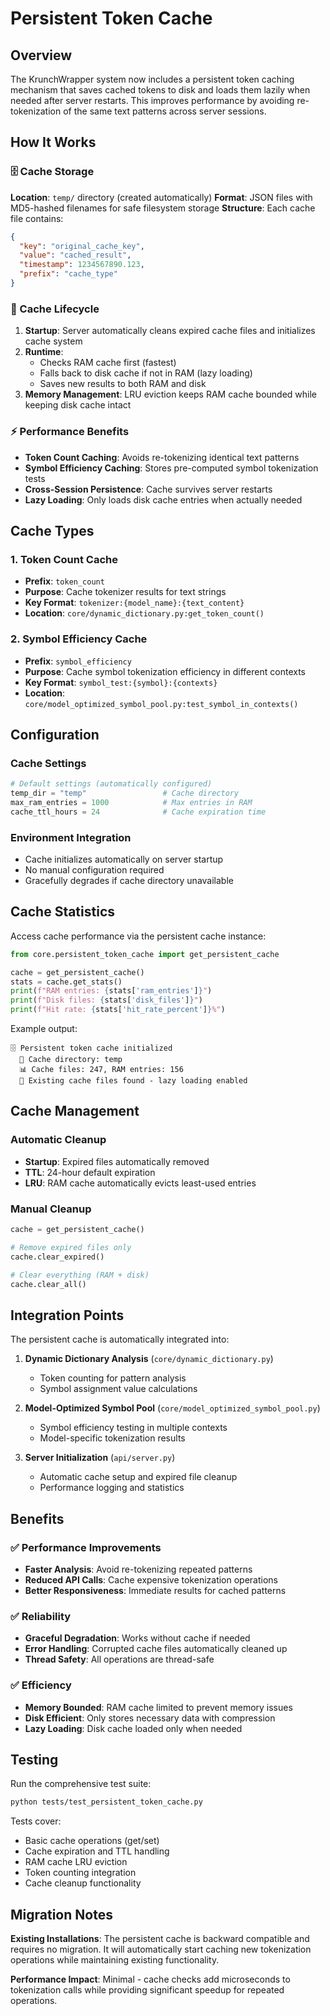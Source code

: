 # Persistent Token Cache

## Overview

The KrunchWrapper system now includes a persistent token caching mechanism that saves cached tokens to disk and loads them lazily when needed after server restarts. This improves performance by avoiding re-tokenization of the same text patterns across server sessions.

## How It Works

### 🗄️ Cache Storage

**Location**: `temp/` directory (created automatically)
**Format**: JSON files with MD5-hashed filenames for safe filesystem storage
**Structure**: Each cache file contains:
```json
{
  "key": "original_cache_key",
  "value": "cached_result", 
  "timestamp": 1234567890.123,
  "prefix": "cache_type"
}
```

### 🔄 Cache Lifecycle

1. **Startup**: Server automatically cleans expired cache files and initializes cache system
2. **Runtime**: 
   - Checks RAM cache first (fastest)
   - Falls back to disk cache if not in RAM (lazy loading)
   - Saves new results to both RAM and disk
3. **Memory Management**: LRU eviction keeps RAM cache bounded while keeping disk cache intact

### ⚡ Performance Benefits

- **Token Count Caching**: Avoids re-tokenizing identical text patterns
- **Symbol Efficiency Caching**: Stores pre-computed symbol tokenization tests
- **Cross-Session Persistence**: Cache survives server restarts
- **Lazy Loading**: Only loads disk cache entries when actually needed

## Cache Types

### 1. Token Count Cache
- **Prefix**: `token_count`
- **Purpose**: Cache tokenizer results for text strings
- **Key Format**: `tokenizer:{model_name}:{text_content}`
- **Location**: `core/dynamic_dictionary.py:get_token_count()`

### 2. Symbol Efficiency Cache  
- **Prefix**: `symbol_efficiency`
- **Purpose**: Cache symbol tokenization efficiency in different contexts
- **Key Format**: `symbol_test:{symbol}:{contexts}`
- **Location**: `core/model_optimized_symbol_pool.py:test_symbol_in_contexts()`

## Configuration

### Cache Settings
```python
# Default settings (automatically configured)
temp_dir = "temp"                 # Cache directory
max_ram_entries = 1000            # Max entries in RAM
cache_ttl_hours = 24              # Cache expiration time
```

### Environment Integration
- Cache initializes automatically on server startup
- No manual configuration required
- Gracefully degrades if cache directory unavailable

## Cache Statistics

Access cache performance via the persistent cache instance:

```python
from core.persistent_token_cache import get_persistent_cache

cache = get_persistent_cache()
stats = cache.get_stats()
print(f"RAM entries: {stats['ram_entries']}")
print(f"Disk files: {stats['disk_files']}")  
print(f"Hit rate: {stats['hit_rate_percent']}%")
```

Example output:
```
🗄️ Persistent token cache initialized
  📁 Cache directory: temp
  📊 Cache files: 247, RAM entries: 156
  🔄 Existing cache files found - lazy loading enabled
```

## Cache Management

### Automatic Cleanup
- **Startup**: Expired files automatically removed
- **TTL**: 24-hour default expiration
- **LRU**: RAM cache automatically evicts least-used entries

### Manual Cleanup
```python
cache = get_persistent_cache()

# Remove expired files only
cache.clear_expired()

# Clear everything (RAM + disk)
cache.clear_all()
```

## Integration Points

The persistent cache is automatically integrated into:

1. **Dynamic Dictionary Analysis** (`core/dynamic_dictionary.py`)
   - Token counting for pattern analysis
   - Symbol assignment value calculations

2. **Model-Optimized Symbol Pool** (`core/model_optimized_symbol_pool.py`)
   - Symbol efficiency testing in multiple contexts
   - Model-specific tokenization results

3. **Server Initialization** (`api/server.py`)
   - Automatic cache setup and expired file cleanup
   - Performance logging and statistics

## Benefits

### ✅ Performance Improvements
- **Faster Analysis**: Avoid re-tokenizing repeated patterns
- **Reduced API Calls**: Cache expensive tokenization operations
- **Better Responsiveness**: Immediate results for cached patterns

### ✅ Reliability
- **Graceful Degradation**: Works without cache if needed  
- **Error Handling**: Corrupted cache files automatically cleaned up
- **Thread Safety**: All operations are thread-safe

### ✅ Efficiency
- **Memory Bounded**: RAM cache limited to prevent memory issues
- **Disk Efficient**: Only stores necessary data with compression
- **Lazy Loading**: Disk cache loaded only when needed

## Testing

Run the comprehensive test suite:
```bash
python tests/test_persistent_token_cache.py
```

Tests cover:
- Basic cache operations (get/set)
- Cache expiration and TTL handling
- RAM cache LRU eviction
- Token counting integration
- Cache cleanup functionality

## Migration Notes

**Existing Installations**: The persistent cache is backward compatible and requires no migration. It will automatically start caching new tokenization operations while maintaining existing functionality.

**Performance Impact**: Minimal - cache checks add microseconds to tokenization calls while providing significant speedup for repeated operations. 